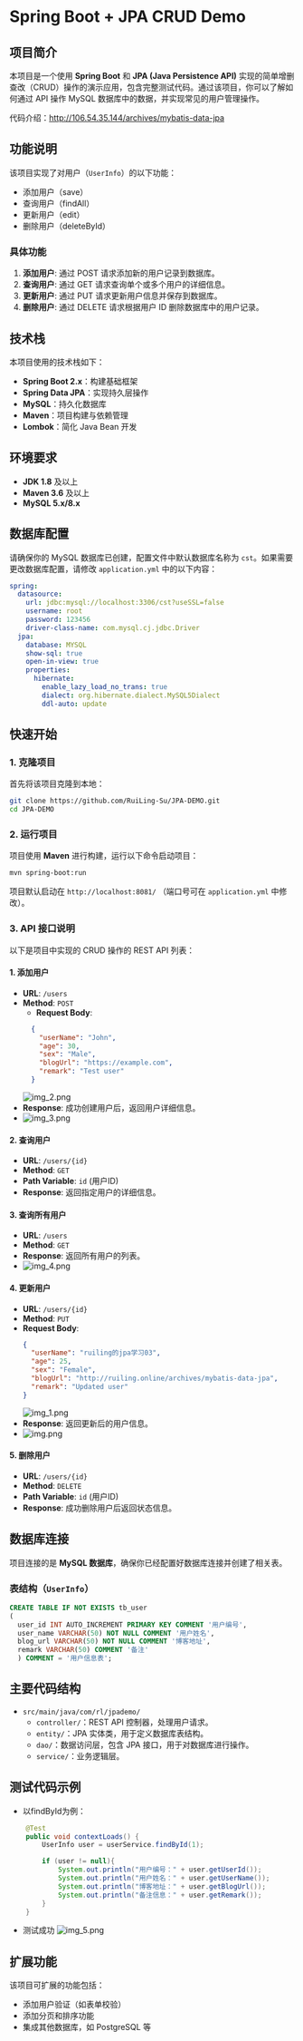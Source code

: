 # Spring Boot + JPA CRUD Demo

## 项目简介

本项目是一个使用 **Spring Boot** 和 **JPA (Java Persistence API)** 实现的简单增删查改（CRUD）操作的演示应用，包含完整测试代码。通过该项目，你可以了解如何通过 API 操作 MySQL 数据库中的数据，并实现常见的用户管理操作。

代码介绍：http://106.54.35.144/archives/mybatis-data-jpa

## 功能说明

该项目实现了对用户（`UserInfo`）的以下功能：
- 添加用户（save）
- 查询用户（findAll）
- 更新用户（edit）
- 删除用户（deleteById）

### 具体功能
1. **添加用户**: 通过 POST 请求添加新的用户记录到数据库。
2. **查询用户**: 通过 GET 请求查询单个或多个用户的详细信息。
3. **更新用户**: 通过 PUT 请求更新用户信息并保存到数据库。
4. **删除用户**: 通过 DELETE 请求根据用户 ID 删除数据库中的用户记录。

## 技术栈

本项目使用的技术栈如下：
- **Spring Boot 2.x**：构建基础框架
- **Spring Data JPA**：实现持久层操作
- **MySQL**：持久化数据库
- **Maven**：项目构建与依赖管理
- **Lombok**：简化 Java Bean 开发

## 环境要求

- **JDK 1.8** 及以上
- **Maven 3.6** 及以上
- **MySQL 5.x/8.x**

## 数据库配置

请确保你的 MySQL 数据库已创建，配置文件中默认数据库名称为 `cst`。如果需要更改数据库配置，请修改 `application.yml` 中的以下内容：

```yaml
spring:
  datasource:
    url: jdbc:mysql://localhost:3306/cst?useSSL=false
    username: root
    password: 123456
    driver-class-name: com.mysql.cj.jdbc.Driver
  jpa:
    database: MYSQL
    show-sql: true
    open-in-view: true
    properties:
      hibernate:
        enable_lazy_load_no_trans: true
        dialect: org.hibernate.dialect.MySQL5Dialect
        ddl-auto: update
```

## 快速开始

### 1. 克隆项目

首先将该项目克隆到本地：

```bash
git clone https://github.com/RuiLing-Su/JPA-DEMO.git
cd JPA-DEMO
```

### 2. 运行项目

项目使用 **Maven** 进行构建，运行以下命令启动项目：

```bash
mvn spring-boot:run
```

项目默认启动在 `http://localhost:8081/` （端口号可在 `application.yml` 中修改）。

### 3. API 接口说明

以下是项目中实现的 CRUD 操作的 REST API 列表：

#### 1. 添加用户
- **URL**: `/users`
- **Method**: `POST`
  - **Request Body**:
  ```json
    {
      "userName": "John",
      "age": 30,
      "sex": "Male",
      "blogUrl": "https://example.com",
      "remark": "Test user"
    }
  ```
  ![img_2.png](img_2.png)
- **Response**: 成功创建用户后，返回用户详细信息。
- ![img_3.png](img_3.png)

#### 2. 查询用户
- **URL**: `/users/{id}`
- **Method**: `GET`
- **Path Variable**: `id` (用户ID)
- **Response**: 返回指定用户的详细信息。

#### 3. 查询所有用户
- **URL**: `/users`
- **Method**: `GET`
- **Response**: 返回所有用户的列表。
- ![img_4.png](img_4.png)

#### 4. 更新用户
- **URL**: `/users/{id}`
- **Method**: `PUT`
- **Request Body**:
    ```json
    {
      "userName": "ruiling的jpa学习03",
      "age": 25,
      "sex": "Female",
      "blogUrl": "http://ruiling.online/archives/mybatis-data-jpa",
      "remark": "Updated user"
    }
    ```
  ![img_1.png](img_1.png)
- **Response**: 返回更新后的用户信息。
- ![img.png](img.png)

#### 5. 删除用户
- **URL**: `/users/{id}`
- **Method**: `DELETE`
- **Path Variable**: `id` (用户ID)
- **Response**: 成功删除用户后返回状态信息。

## 数据库连接

项目连接的是 **MySQL 数据库**，确保你已经配置好数据库连接并创建了相关表。

### 表结构（`UserInfo`）

```sql
CREATE TABLE IF NOT EXISTS tb_user
(
  user_id INT AUTO_INCREMENT PRIMARY KEY COMMENT '用户编号',
  user_name VARCHAR(50) NOT NULL COMMENT '用户姓名',
  blog_url VARCHAR(50) NOT NULL COMMENT '博客地址',
  remark VARCHAR(50) COMMENT '备注'
  ) COMMENT = '用户信息表';
```

## 主要代码结构

- `src/main/java/com/rl/jpademo/`
   - `controller/`：REST API 控制器，处理用户请求。
   - `entity/`：JPA 实体类，用于定义数据库表结构。
   - `dao/`：数据访问层，包含 JPA 接口，用于对数据库进行操作。
   - `service/`：业务逻辑层。

## 测试代码示例
- 以findById为例：
```java
    @Test
    public void contextLoads() {
        UserInfo user = userService.findById(1);

        if (user != null){
            System.out.println("用户编号：" + user.getUserId());
            System.out.println("用户姓名：" + user.getUserName());
            System.out.println("博客地址：" + user.getBlogUrl());
            System.out.println("备注信息：" + user.getRemark());
        }
    }
```
- 测试成功
![img_5.png](img_5.png)


## 扩展功能

该项目可扩展的功能包括：
- 添加用户验证（如表单校验）
- 添加分页和排序功能
- 集成其他数据库，如 PostgreSQL 等

